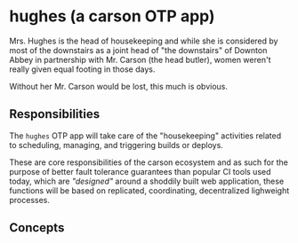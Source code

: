 # hughes (a carson OTP app)

Mrs. Hughes is the head of housekeeping and while she is considered by most
of the downstairs as a joint head of "the downstairs" of Downton Abbey in
partnership with Mr. Carson (the head butler), women weren't really given
equal footing in those days.

Without her Mr. Carson would be lost, this much is obvious.

## Responsibilities

The `hughes` OTP app will take care of the "housekeeping" activities related
to scheduling, managing, and triggering builds or deploys.

These are core responsibilities of the carson ecosystem and as such for the
purpose of better fault tolerance guarantees than popular CI tools used
today, which are *"designed"* around a shoddily built web application, these
functions will be based on replicated, coordinating, decentralized lighweight
processes.

## Concepts


